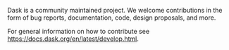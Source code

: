 Dask is a community maintained project. We welcome contributions in the form of bug
reports, documentation, code, design proposals, and more.

For general information on how to contribute see
https://docs.dask.org/en/latest/develop.html.
